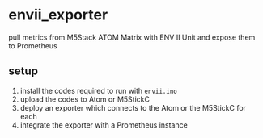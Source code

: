 # envii_exporter
pull metrics from M5Stack ATOM Matrix with ENV II Unit and expose them to Prometheus

## setup
1. install the codes required to run with `envii.ino`
1. upload the codes to Atom or M5StickC
1. deploy an exporter which connects to the Atom or the M5StickC for each
1. integrate the exporter with a Prometheus instance